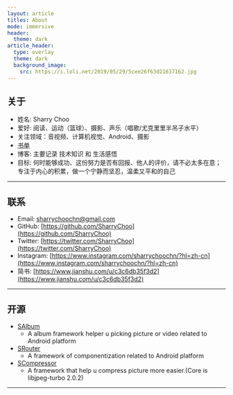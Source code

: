 ```yaml
---
layout: article
titles: About
mode: immersive
header:
  theme: dark
article_header:
  type: overlay
  theme: dark
  background_image:
    src: https://i.loli.net/2019/05/29/5cee26f63d21637162.jpg
---
```


## 关于
- 姓名: Sharry Choo
- 爱好: 阅读、运动（篮球）、摄影、声乐（唱歌/尤克里里半吊子水平）
- 关注领域：音视频、计算机视觉、Android、摄影
- [书单](https://sharrychoo.github.io/blog/book-list/overview)
- 博客: 主要记录 技术知识 和 生活感悟
- 目标: 何时能够成功、这份努力是否有回报、他人的评价，请不必太多在意；专注于内心的积累，做一个宁静而坚忍，温柔又平和的自己

---

## 联系
- Email: sharrychoochn@gmail.com
- GitHub: [https://github.com/SharryChoo](https://github.com/SharryChoo)
- Twitter: [https://twitter.com/SharryChoo](https://twitter.com/SharryChoo)
- Instagram: [https://www.instagram.com/sharrychoochn/?hl=zh-cn](https://www.instagram.com/sharrychoochn/?hl=zh-cn)
- 简书: [https://www.jianshu.com/u/c3c6db35f3d2](https://www.jianshu.com/u/c3c6db35f3d2)

---

## 开源
- [SAlbum](https://github.com/SharryChoo/SAlbum)
  - A album framework helper u picking picture or video related to Android platform
- [SRouter](https://github.com/SharryChoo/SRouter)
  - A framework of componentization related to Android platform
- [SCompressor](https://github.com/SharryChoo/SCompressor)
  - A framework that help u compress picture more easier.(Core is libjpeg-turbo 2.0.2)

---